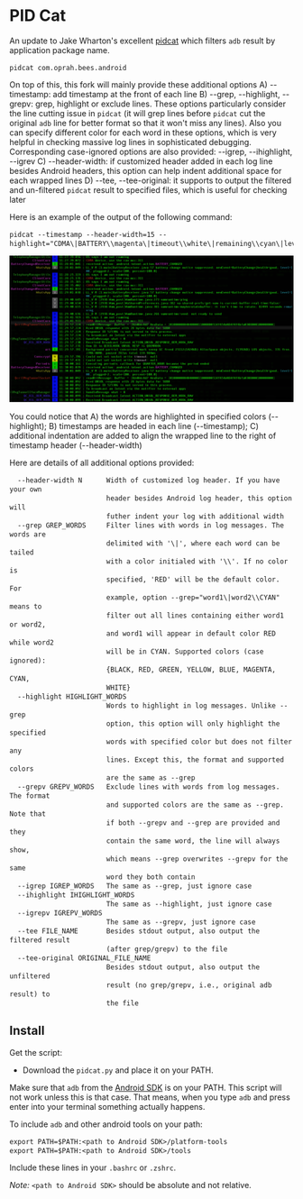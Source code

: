 PID Cat
=======

An update to Jake Wharton's excellent [pidcat][1] which filters `adb` result by application package name.

    pidcat com.oprah.bees.android

On top of this, this fork will mainly provide these additional options
A) --timestamp: add timestamp at the front of each line
B) --grep, --highlight, --grepv: grep, highlight or exclude lines. These options particularly consider the line cutting issue in `pidcat` (it will grep lines before `pidcat` cut the original `adb` line for better format so that it won't miss any lines). Also you can specify different color for each word in these options, which is very helpful in checking massive log lines in sophisticated debugging. Corresponding case-ignored options are also provided: --igrep, --ihighlight, --igrev
C) --header-width: if customized header added in each log line besides Android headers, this option can help indent additional space for each wrapped lines
D) --tee, --tee-original: it supports to output the filtered and un-filtered `pidcat` result to specified files, which is useful for checking later

Here is an example of the output of the following command:

    pidcat --timestamp --header-width=15 --highlight="CDMA\|BATTERY\\magenta\|timeout\\white\|remaining\\cyan\|level=100\\cyan"

![Example screen](screen.png)

You could notice that A) the words are highlighted in specified colors (--highlight); B) timestamps are headed in each line (--timestamp); C) additional indentation are added to align the wrapped line to the right of timestamp header (--header-width)

Here are details of all additional options provided:
```
  --header-width N      Width of customized log header. If you have your own
                        header besides Android log header, this option will
                        futher indent your log with additional width
  --grep GREP_WORDS     Filter lines with words in log messages. The words are
                        delimited with '\|', where each word can be tailed
                        with a color initialed with '\\'. If no color is
                        specified, 'RED' will be the default color. For
                        example, option --grep="word1\|word2\\CYAN" means to
                        filter out all lines containing either word1 or word2,
                        and word1 will appear in default color RED while word2
                        will be in CYAN. Supported colors (case ignored):
                        {BLACK, RED, GREEN, YELLOW, BLUE, MAGENTA, CYAN,
                        WHITE}
  --highlight HIGHLIGHT_WORDS
                        Words to highlight in log messages. Unlike --grep
                        option, this option will only highlight the specified
                        words with specified color but does not filter any
                        lines. Except this, the format and supported colors
                        are the same as --grep
  --grepv GREPV_WORDS   Exclude lines with words from log messages. The format
                        and supported colors are the same as --grep. Note that
                        if both --grepv and --grep are provided and they
                        contain the same word, the line will always show,
                        which means --grep overwrites --grepv for the same
                        word they both contain
  --igrep IGREP_WORDS   The same as --grep, just ignore case
  --ihighlight IHIGHLIGHT_WORDS
                        The same as --highlight, just ignore case
  --igrepv IGREPV_WORDS
                        The same as --grepv, just ignore case
  --tee FILE_NAME       Besides stdout output, also output the filtered result
                        (after grep/grepv) to the file
  --tee-original ORIGINAL_FILE_NAME
                        Besides stdout output, also output the unfiltered
                        result (no grep/grepv, i.e., original adb result) to
                        the file

```

Install
-------

Get the script:

 * Download the `pidcat.py` and place it on your PATH.


Make sure that `adb` from the [Android SDK][2] is on your PATH. This script will
not work unless this is that case. That means, when you type `adb` and press
enter into your terminal something actually happens.

To include `adb` and other android tools on your path:

    export PATH=$PATH:<path to Android SDK>/platform-tools
    export PATH=$PATH:<path to Android SDK>/tools

Include these lines in your `.bashrc` or `.zshrc`.

*Note:* `<path to Android SDK>` should be absolute and not relative.

 [1]: https://github.com/JakeWharton/pidcat
 [2]: http://developer.android.com/sdk/
